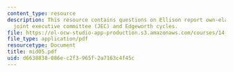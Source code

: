 ```yaml
---
content_type: resource
description: This resource contains questions on Ellison report own-elasticities,
  joint executive committee (JEC) and Edgeworth cycles.
file: https://ol-ocw-studio-app-production.s3.amazonaws.com/courses/14-271-industrial-organization-i-fall-2005/d6638838086ec2f3965f2a7163c4f45c_mid05.pdf
file_type: application/pdf
resourcetype: Document
title: mid05.pdf
uid: d6638838-086e-c2f3-965f-2a7163c4f45c
---
```

